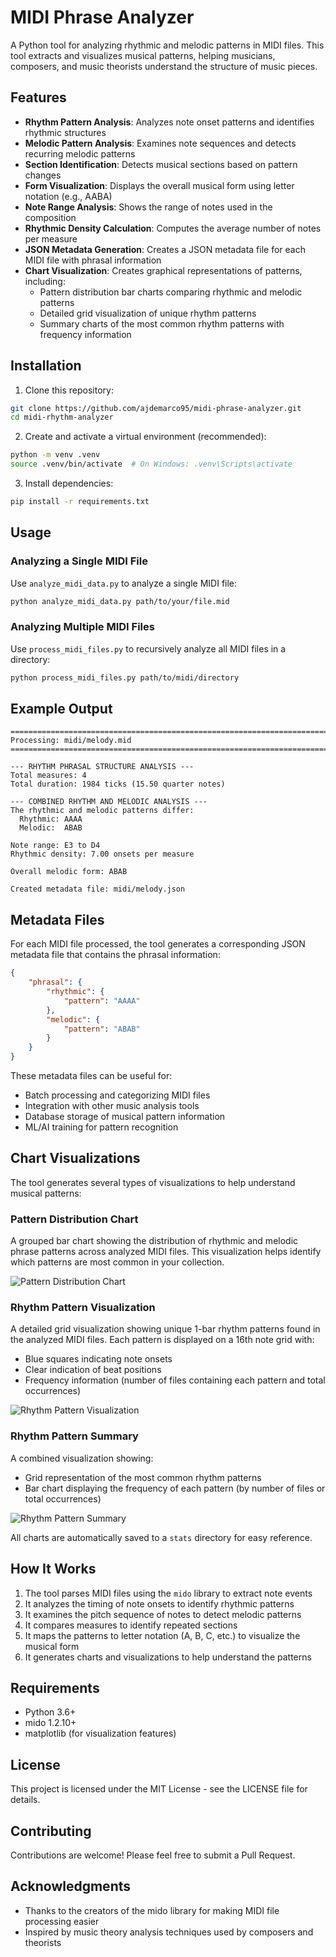 # MIDI Phrase Analyzer

A Python tool for analyzing rhythmic and melodic patterns in MIDI files. This tool extracts and visualizes musical patterns, helping musicians, composers, and music theorists understand the structure of music pieces.

## Features

- **Rhythm Pattern Analysis**: Analyzes note onset patterns and identifies rhythmic structures
- **Melodic Pattern Analysis**: Examines note sequences and detects recurring melodic patterns
- **Section Identification**: Detects musical sections based on pattern changes 
- **Form Visualization**: Displays the overall musical form using letter notation (e.g., AABA)
- **Note Range Analysis**: Shows the range of notes used in the composition
- **Rhythmic Density Calculation**: Computes the average number of notes per measure
- **JSON Metadata Generation**: Creates a JSON metadata file for each MIDI file with phrasal information
- **Chart Visualization**: Creates graphical representations of patterns, including:
  - Pattern distribution bar charts comparing rhythmic and melodic patterns
  - Detailed grid visualization of unique rhythm patterns
  - Summary charts of the most common rhythm patterns with frequency information

## Installation

1. Clone this repository:
```bash
git clone https://github.com/ajdemarco95/midi-phrase-analyzer.git
cd midi-rhythm-analyzer
```

2. Create and activate a virtual environment (recommended):
```bash
python -m venv .venv
source .venv/bin/activate  # On Windows: .venv\Scripts\activate
```

3. Install dependencies:
```bash
pip install -r requirements.txt
```

## Usage

### Analyzing a Single MIDI File

Use `analyze_midi_data.py` to analyze a single MIDI file:

```bash
python analyze_midi_data.py path/to/your/file.mid
```

### Analyzing Multiple MIDI Files

Use `process_midi_files.py` to recursively analyze all MIDI files in a directory:

```bash
python process_midi_files.py path/to/midi/directory
```

## Example Output

```
================================================================================
Processing: midi/melody.mid
================================================================================

--- RHYTHM PHRASAL STRUCTURE ANALYSIS ---
Total measures: 4
Total duration: 1984 ticks (15.50 quarter notes)

--- COMBINED RHYTHM AND MELODIC ANALYSIS ---
The rhythmic and melodic patterns differ:
  Rhythmic: AAAA
  Melodic:  ABAB

Note range: E3 to D4
Rhythmic density: 7.00 onsets per measure

Overall melodic form: ABAB

Created metadata file: midi/melody.json
```

## Metadata Files

For each MIDI file processed, the tool generates a corresponding JSON metadata file that contains the phrasal information:

```json
{
    "phrasal": {
        "rhythmic": {
            "pattern": "AAAA"
        },
        "melodic": {
            "pattern": "ABAB"
        }
    }
}
```

These metadata files can be useful for:
- Batch processing and categorizing MIDI files
- Integration with other music analysis tools
- Database storage of musical pattern information
- ML/AI training for pattern recognition

## Chart Visualizations

The tool generates several types of visualizations to help understand musical patterns:

### Pattern Distribution Chart

A grouped bar chart showing the distribution of rhythmic and melodic phrase patterns across analyzed MIDI files. This visualization helps identify which patterns are most common in your collection.

![Pattern Distribution Chart](stats/pattern_distribution.png)

### Rhythm Pattern Visualization

A detailed grid visualization showing unique 1-bar rhythm patterns found in the analyzed MIDI files. Each pattern is displayed on a 16th note grid with:
- Blue squares indicating note onsets
- Clear indication of beat positions
- Frequency information (number of files containing each pattern and total occurrences)

![Rhythm Pattern Visualization](stats/rhythm_patterns.png)

### Rhythm Pattern Summary

A combined visualization showing:
- Grid representation of the most common rhythm patterns
- Bar chart displaying the frequency of each pattern (by number of files or total occurrences)

![Rhythm Pattern Summary](stats/rhythm_summary.png)

All charts are automatically saved to a `stats` directory for easy reference.

## How It Works

1. The tool parses MIDI files using the `mido` library to extract note events
2. It analyzes the timing of note onsets to identify rhythmic patterns
3. It examines the pitch sequence of notes to detect melodic patterns
4. It compares measures to identify repeated sections
5. It maps the patterns to letter notation (A, B, C, etc.) to visualize the musical form
6. It generates charts and visualizations to help understand the patterns

## Requirements

- Python 3.6+
- mido 1.2.10+
- matplotlib (for visualization features)

## License

This project is licensed under the MIT License - see the LICENSE file for details.

## Contributing

Contributions are welcome! Please feel free to submit a Pull Request.

## Acknowledgments

- Thanks to the creators of the mido library for making MIDI file processing easier
- Inspired by music theory analysis techniques used by composers and theorists 